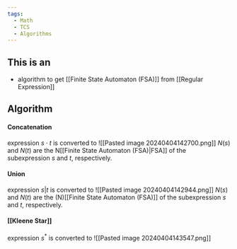 ```yaml
---
tags:
  - Math
  - TCS
  - Algorithms
---
```

## This is an
- algorithm to get [[Finite State Automaton (FSA)]] from [[Regular Expression]]
## Algorithm
#### Concatenation
expression $s\cdot t$ is converted to 
![[Pasted image 20240404142700.png]]
$N(s)$ and $N(t)$ are the N[[Finite State Automaton (FSA)|FSA]] of the subexpression $s$ and $t$, respectively.
#### Union 
expression $s|t$ is converted to
![[Pasted image 20240404142944.png]]
$N(s)$ and $N(t)$ are the (N)[[Finite State Automaton (FSA)]] of the subexpression $s$ and $t$, respectively.
#### [[Kleene Star]]
expression $s^*$ is converted to
![[Pasted image 20240404143547.png]]